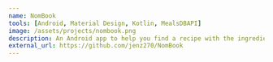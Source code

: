 ```yaml
---
name: NomBook
tools: [Android, Material Design, Kotlin, MealsDBAPI]
image: /assets/projects/nombook.png
description: An Android app to help you find a recipe with the ingredients you have in your fridge!
external_url: https://github.com/jenz270/NomBook
---
```


